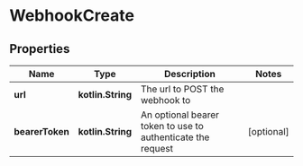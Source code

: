 
# WebhookCreate

## Properties
Name | Type | Description | Notes
------------ | ------------- | ------------- | -------------
**url** | **kotlin.String** | The url to POST the webhook to | 
**bearerToken** | **kotlin.String** | An optional bearer token to use to authenticate the request |  [optional]



